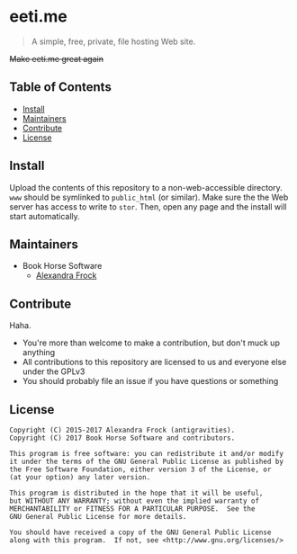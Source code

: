 # eeti.me
> A simple, free, private, file hosting Web site.

~~Make eeti.me great again~~

## Table of Contents
* [Install](#Install)
* [Maintainers](#Maintainers)
* [Contribute](#Contribute)
* [License](#License)

## Install
Upload the contents of this repository to a non-web-accessible directory. `www` should be symlinked to `public_html` (or similar). Make sure the the Web server has access to write to `stor`. Then, open any page and the install will start automatically.

## Maintainers
- Book Horse Software
  - [Alexandra Frock](https://alexandra.moe)

## Contribute
Haha.

* You're more than welcome to make a contribution, but don't muck up anything
* All contributions to this repository are licensed to us and everyone else under the GPLv3
* You should probably file an issue if you have questions or something

## License
```
Copyright (C) 2015-2017 Alexandra Frock (antigravities).
Copyright (C) 2017 Book Horse Software and contributors.

This program is free software: you can redistribute it and/or modify
it under the terms of the GNU General Public License as published by
the Free Software Foundation, either version 3 of the License, or
(at your option) any later version.

This program is distributed in the hope that it will be useful,
but WITHOUT ANY WARRANTY; without even the implied warranty of
MERCHANTABILITY or FITNESS FOR A PARTICULAR PURPOSE.  See the
GNU General Public License for more details.

You should have received a copy of the GNU General Public License
along with this program.  If not, see <http://www.gnu.org/licenses/>
```
